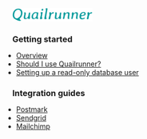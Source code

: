 <!-- docs/_sidebar.md -->

<div style="padding-left: 16px; padding-right: 16px;">
  <img src="logo.svg" width="160" />
</div>

<h3 style="padding-left: 16px; padding-right: 16px; margin-bottom: 0px;">Getting started</h3>

- [Overview](/)
- [Should I use Quailrunner?](guides/should-i-use-quailrunner.md)
- [Setting up a read-only database user](guides/read-only-database-user.md)

<h3 style="padding-left: 16px; padding-right: 16px; margin-bottom: 0px;">Integration guides</h3>

- [Postmark](integrations/postmark.md)
- [Sendgrid](integrations/sendgrid.md)
- [Mailchimp](integrations/mailchimp.md)
